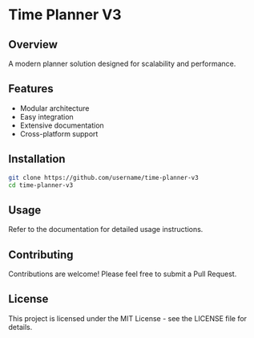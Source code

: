 # Time Planner V3

## Overview
A modern planner solution designed for scalability and performance.

## Features
- Modular architecture
- Easy integration
- Extensive documentation
- Cross-platform support

## Installation
```bash
git clone https://github.com/username/time-planner-v3
cd time-planner-v3
```

## Usage
Refer to the documentation for detailed usage instructions.

## Contributing
Contributions are welcome! Please feel free to submit a Pull Request.

## License
This project is licensed under the MIT License - see the LICENSE file for details.